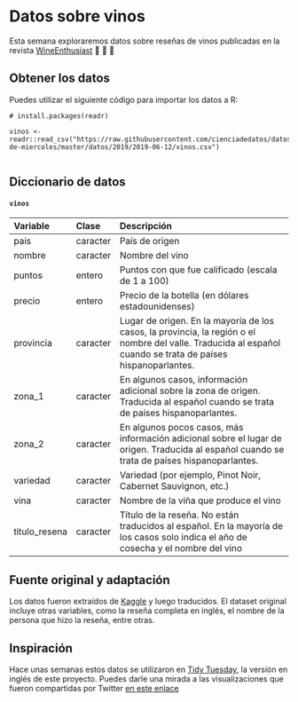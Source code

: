 # Datos sobre vinos

Esta semana exploraremos datos sobre reseñas de vinos publicadas en la revista [WineEnthusiast](http://www.winemag.com/?s=&drink_type=wine) :wine_glass: :wine_glass: :wine_glass:


## Obtener los datos

Puedes utilizar el siguiente código para importar los datos a R:

```
# install.packages(readr)

vinos <- readr::read_csv("https://raw.githubusercontent.com/cienciadedatos/datos-de-miercoles/master/datos/2019/2019-06-12/vinos.csv")


```

## Diccionario de datos

#### `vinos`

|Variable       |Clase               |Descripción |
|:--------------|:-------------------|:-----------|
| pais | caracter | País de origen |
| nombre | caracter | Nombre del vino |
| puntos | entero | Puntos con que fue calificado (escala de 1 a 100) |
| precio | entero | Precio de la botella (en dólares estadounidenses) |
| provincia | caracter | Lugar de origen. En la mayoría de los casos, la provincia, la región o el nombre del valle. Traducida al español cuando se trata de países hispanoparlantes. |
| zona_1 | caracter | En algunos casos, información adicional sobre la zona de origen. Traducida al español cuando se trata de países hispanoparlantes. |
| zona_2 | caracter | En algunos pocos casos, más información adicional sobre el lugar de origen. Traducida al español cuando se trata de países hispanoparlantes. |
| variedad | caracter | Variedad (por ejemplo, Pinot Noir, Cabernet Sauvignon, etc.) |
| vina | caracter | Nombre de la viña que produce el vino |
| titulo_resena| caracter | Título de la reseña. No están traducidos al español. En la mayoría de los casos solo indica el año de cosecha y el nombre del vino |


## Fuente original y adaptación
Los datos fueron extraídos de [Kaggle](https://www.kaggle.com/zynicide/wine-reviews) y luego traducidos. El dataset original incluye otras variables, como la reseña completa en inglés, el nombre de la persona que hizo la reseña, entre otras.

## Inspiración

Hace unas semanas estos datos se utilizaron en [Tidy Tuesday](https://github.com/rfordatascience/tidytuesday), la versión en inglés de este proyecto. Puedes darle una mirada a las visualizaciones que fueron compartidas por Twitter [en este enlace](https://twitter.com/search?l=&q=wine%20%23tidytuesday%20since%3A2019-05-28%20until%3A2019-06-04&src=typd)
